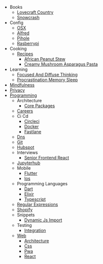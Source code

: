   - Books
    - [Lovecraft Country](./books/Lovecraft-Country.md)
    - [Snowcrash](./books/Snowcrash.md)
  - Config
    - [OSX](./config/OSX.md)
    - [Alfred](./config/alfred.md)
    - [Pihole](./config/pihole.md)
    - [Rasberrypi](./config/rasberrypi.md)
  - Cooking
    - [Recipes](./cooking/recipes/README.md)
      - [African Peanut Stew](./cooking/recipes/african-peanut-stew.md)
      - [Creamy Mushroom Asparagus Pasta](./cooking/recipes/creamy-mushroom-asparagus-pasta.md)
  - Learning
    - [Focused And Diffuse Thinking](./learning/focused-and-diffuse-thinking.md)
    - [Procrastination Memory Sleep](./learning/procrastination-memory-sleep.md)
  - [Mindfulness](./mindfulness.md)
  - [Privacy](./privacy.md)
  - [Programming](./programming/README.md)
    - Architecture
      - [Core Packages](./programming/architecture/core-packages.md)
    - [Careers](./programming/careers.md)
    - Ci Cd
      - [Circleci](./programming/ci-cd/circleci.md)
      - [Docker](./programming/ci-cd/docker.md)
      - [Fastlane](./programming/ci-cd/fastlane.md)
    - [Dns](./programming/dns.md)
    - [Git](./programming/git.md)
    - [Hubspot](./programming/hubspot.md)
    - Interviews
      - [Senior Frontend React](./programming/interviews/senior-frontend-react.md)
    - [Jupyterhub](./programming/jupyterhub.md)
    - Mobile
      - [Flutter](./programming/mobile/Flutter.md)
      - [Ios](./programming/mobile/ios.md)
    - Programming Languages
      - [Dart](./programming/programming-languages/dart.md)
      - [Elixir](./programming/programming-languages/elixir.md)
      - [Typescript](./programming/programming-languages/typescript.md)
    - [Regular Expressions](./programming/regular-expressions.md)
    - [Shopify](./programming/shopify.md)
    - Snippets
      - [Dynamic Js Import](./programming/snippets/dynamic-js-import.md)
    - Testing
      - [Integration](./programming/testing/integration.md)
    - [Web](./programming/web/README.md)
      - [Architecture](./programming/web/architecture.md)
      - [Css](./programming/web/css.md)
      - [Pwa](./programming/web/pwa.md)
      - [React](./programming/web/react.md)
